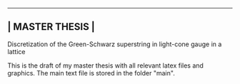  -----------------------------
|        MASTER THESIS        |
 ----------------------------

Discretization of the Green-Schwarz superstring in 
light-cone gauge in a lattice


This is the draft of my master thesis with all relevant 
latex files and graphics. The main text file is stored in
the folder "main".
